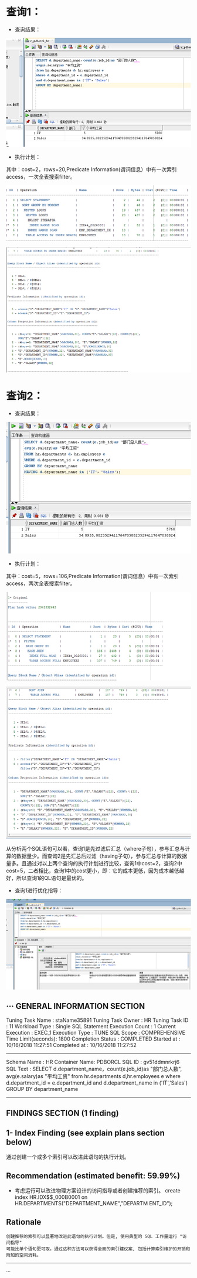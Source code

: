 # 查询1：

- 查询结果：

![tu](./1.png)

- 执行计划：

其中：cost=2，rows=20,Predicate Information(谓词信息）中有一次索引access，一次全表搜索filter。

![tu](./1.1.png)

![tu](./1.11.png)

# 查询2：

- 查询结果：

![tu](./3.png)

- 执行计划：

其中：cost=5，rows=106,Predicate Information(谓词信息）中有一次索引access，两次全表搜索filter。

![tu](./2.2.png)

![tu](./2.22.png)

从分析两个SQL语句可以看，查询1是先过滤后汇总（where子句），参与汇总与计算的数据量少。而查询2是先汇总后过滤（having子句），参与汇总与计算的数据量多。且通过对以上两个查询的执行计划进行比较，查询1中cost=2，查询2中cost=5，二者相比，查询1中的cost更小，即：它的成本更低，因为成本越低越好，所以查询1的QL语句是最优的。

- 查询1进行优化指导：

![tu](./2.png)

···
GENERAL INFORMATION SECTION
-------------------------------------------------------------------------------
Tuning Task Name   : staName35891
Tuning Task Owner  : HR
Tuning Task ID     : 11
Workload Type      : Single SQL Statement
Execution Count    : 1
Current Execution  : EXEC_1
Execution Type     : TUNE SQL
Scope              : COMPREHENSIVE
Time Limit(seconds): 1800
Completion Status  : COMPLETED
Started at         : 10/16/2018 11:27:51
Completed at       : 10/16/2018 11:27:52

-------------------------------------------------------------------------------
Schema Name   : HR
Container Name: PDBORCL
SQL ID        : gv51ddmnrkrj6
SQL Text      : SELECT d.department_name，count(e.job_id)as "部门总人数",
                avg(e.salary)as "平均工资"
                from hr.departments d,hr.employees e
                where d.department_id = e.department_id
                and d.department_name in ('IT','Sales')
                GROUP BY department_name

-------------------------------------------------------------------------------
FINDINGS SECTION (1 finding)
-------------------------------------------------------------------------------

1- Index Finding (see explain plans section below)
--------------------------------------------------
  通过创建一个或多个索引可以改进此语句的执行计划。

  Recommendation (estimated benefit: 59.99%)
  ------------------------------------------
  - 考虑运行可以改进物理方案设计的访问指导或者创建推荐的索引。
    create index HR.IDX$$_000B0001 on HR.DEPARTMENTS("DEPARTMENT_NAME","DEPARTM
    ENT_ID");

  Rationale
  ---------
    创建推荐的索引可以显著地改进此语句的执行计划。但是, 使用典型的 SQL 工作量运行 "访问指导"
    可能比单个语句更可取。通过这种方法可以获得全面的索引建议案, 包括计算索引维护的开销和附加的空间消耗。

-------------------------------------------------------------------------------
···
